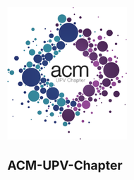 <img src="https://github.com/SrVladyslav/ACM-UPV-Chapter/blob/master/BACK-END/src/public/img/logo.png?raw=true&s=200" height="300" widht="300" display="block" margin="0 auto"></img>

# ACM-UPV-Chapter
